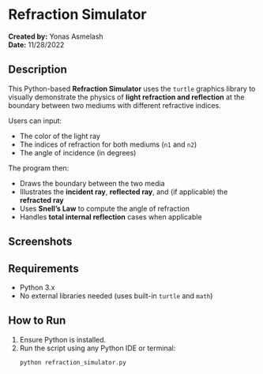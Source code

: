 # Refraction Simulator

**Created by:** Yonas Asmelash  
**Date:** 11/28/2022  

## Description

This Python-based **Refraction Simulator** uses the `turtle` graphics library to visually demonstrate the physics of **light refraction and reflection** at the boundary between two mediums with different refractive indices.

Users can input:
- The color of the light ray  
- The indices of refraction for both mediums (`n1` and `n2`)  
- The angle of incidence (in degrees)

The program then:
- Draws the boundary between the two media  
- Illustrates the **incident ray**, **reflected ray**, and (if applicable) the **refracted ray**  
- Uses **Snell’s Law** to compute the angle of refraction  
- Handles **total internal reflection** cases when applicable

## Screenshots


## Requirements

- Python 3.x
- No external libraries needed (uses built-in `turtle` and `math`)

## How to Run

1. Ensure Python is installed.
2. Run the script using any Python IDE or terminal:
   ```bash
   python refraction_simulator.py
